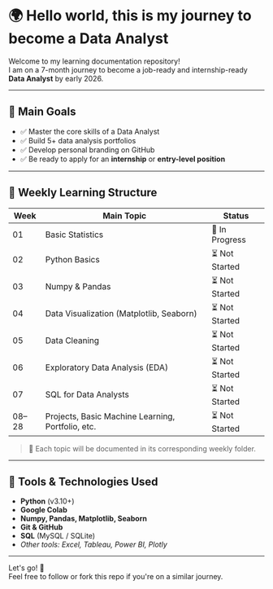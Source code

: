 # 🌍 Hello world, this is my journey to become a Data Analyst

Welcome to my learning documentation repository!  
I am on a 7-month journey to become a job-ready and internship-ready **Data Analyst** by early 2026.

---

## 🧭 Main Goals

- ✅ Master the core skills of a Data Analyst  
- ✅ Build 5+ data analysis portfolios  
- ✅ Develop personal branding on GitHub  
- ✅ Be ready to apply for an **internship** or **entry-level position**

---

## 📆 Weekly Learning Structure

| Week   | Main Topic                                | Status        |
|--------|-------------------------------------------|---------------|
| 01     | Basic Statistics                          | 🚧 In Progress |
| 02     | Python Basics                             | ⏳ Not Started |
| 03     | Numpy & Pandas                            | ⏳ Not Started |
| 04     | Data Visualization (Matplotlib, Seaborn)  | ⏳ Not Started |
| 05     | Data Cleaning                             | ⏳ Not Started |
| 06     | Exploratory Data Analysis (EDA)           | ⏳ Not Started |
| 07     | SQL for Data Analysts                     | ⏳ Not Started |
| 08–28  | Projects, Basic Machine Learning, Portfolio, etc. | ⏳ Not Started |

> 📁 Each topic will be documented in its corresponding weekly folder.

---

## 🧰 Tools & Technologies Used

- **Python** (v3.10+)  
- **Google Colab**  
- **Numpy, Pandas, Matplotlib, Seaborn**  
- **Git & GitHub**  
- **SQL** (MySQL / SQLite)  
- *Other tools: Excel, Tableau, Power BI, Plotly*

---

Let's go! 🚀  
Feel free to follow or fork this repo if you're on a similar journey.
